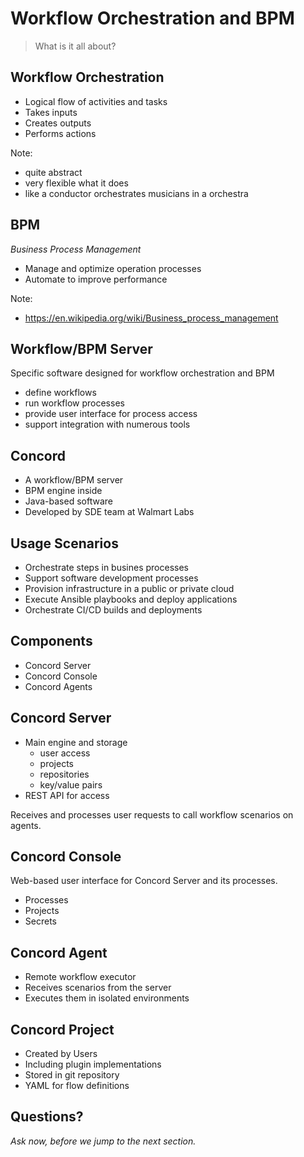 # Workflow Orchestration and BPM

> What is it all about?


## Workflow Orchestration

- Logical flow of activities and tasks
- Takes inputs
- Creates outputs
- Performs actions

Note:
- quite abstract
- very flexible what it does
- like a conductor orchestrates musicians in a orchestra


## BPM

_Business Process Management_

- Manage and optimize operation processes
- Automate to improve performance

Note:
- https://en.wikipedia.org/wiki/Business_process_management


## Workflow/BPM Server

Specific software designed for workflow orchestration and BPM

- define workflows
- run workflow processes
- provide user interface for process access
- support integration with numerous tools


## Concord

- A workflow/BPM server
- BPM engine inside
- Java-based software
- Developed by SDE team at Walmart Labs


## Usage Scenarios

- Orchestrate steps in busines processes
- Support software development processes
- Provision infrastructure in a public or private cloud
- Execute Ansible playbooks and deploy applications
- Orchestrate CI/CD builds and deployments


## Components

- Concord Server
- Concord Console
- Concord Agents


## Concord Server

- Main engine and storage
  - user access
  - projects
  - repositories
  - key/value pairs
- REST API for access

Receives and processes user requests to call workflow scenarios on agents.


## Concord Console

Web-based user interface for Concord Server and its processes. 

- Processes
- Projects
- Secrets


## Concord Agent

- Remote workflow executor
- Receives scenarios from the server
- Executes them in isolated environments


## Concord Project

- Created by Users
- Including plugin implementations
- Stored in git repository
- YAML for flow definitions


## Questions?

<em class="yellow">Ask now, before we jump to the next section.</em>

